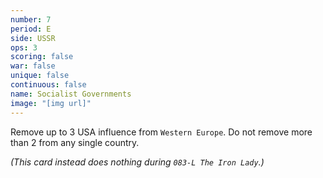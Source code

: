 ```yaml
---
number: 7
period: E
side: USSR
ops: 3
scoring: false
war: false
unique: false
continuous: false
name: Socialist Governments
image: "[img url]"
---
```

Remove up to 3 USA influence from `Western Europe`. Do not remove more than 2 from any single country.

*(This card instead does nothing during `083-L The Iron Lady`.)*
